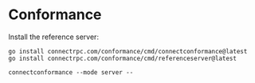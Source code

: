 # Conformance 

Install the reference server:

```
go install connectrpc.com/conformance/cmd/connectconformance@latest
go install connectrpc.com/conformance/cmd/referenceserver@latest
```

```
connectconformance --mode server -- 
```

